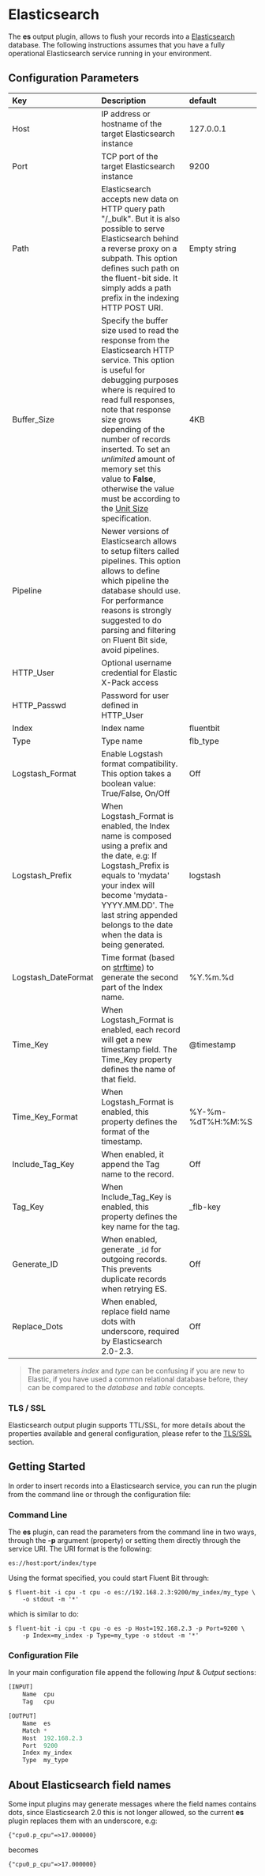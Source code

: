 # Elasticsearch

The **es** output plugin, allows to flush your records into a [Elasticsearch](http://www.elastic.co) database. The following instructions assumes that you have a fully operational Elasticsearch service running in your environment.

## Configuration Parameters

| Key | Description | default |
| :--- | :--- | :--- |
| Host | IP address or hostname of the target Elasticsearch instance | 127.0.0.1 |
| Port | TCP port of the target Elasticsearch instance | 9200 |
| Path | Elasticsearch accepts new data on HTTP query path "/\_bulk". But it is also possible to serve Elasticsearch behind a reverse proxy on a subpath. This option defines such path on the fluent-bit side. It simply adds a path prefix in the indexing HTTP POST URI. | Empty string |
| Buffer\_Size | Specify the buffer size used to read the response from the Elasticsearch HTTP service. This option is useful for debugging purposes where is required to read full responses, note that response size grows depending of the number of records inserted. To set an _unlimited_ amount of memory set this value to **False**, otherwise the value must be according to the [Unit Size](../configuration/unit_sizes.md) specification. | 4KB |
| Pipeline | Newer versions of Elasticsearch allows to setup filters called pipelines. This option allows to define which pipeline the database should use. For performance reasons is strongly suggested to do parsing and filtering on Fluent Bit side, avoid pipelines. |  |
| HTTP\_User | Optional username credential for Elastic X-Pack access |  |
| HTTP\_Passwd | Password for user defined in HTTP\_User |  |
| Index | Index name | fluentbit |
| Type | Type name | flb\_type |
| Logstash\_Format | Enable Logstash format compatibility. This option takes a boolean value: True/False, On/Off | Off |
| Logstash\_Prefix | When Logstash\_Format is enabled, the Index name is composed using a prefix and the date, e.g: If Logstash\_Prefix is equals to 'mydata' your index will become 'mydata-YYYY.MM.DD'. The last string appended belongs to the date when the data is being generated. | logstash |
| Logstash\_DateFormat | Time format \(based on [strftime](http://man7.org/linux/man-pages/man3/strftime.3.html)\) to generate the second part of the Index name. | %Y.%m.%d |
| Time\_Key | When Logstash\_Format is enabled, each record will get a new timestamp field. The Time\_Key property defines the name of that field. | @timestamp |
| Time\_Key\_Format | When Logstash\_Format is enabled, this property defines the format of the timestamp. | %Y-%m-%dT%H:%M:%S |
| Include\_Tag\_Key | When enabled, it append the Tag name to the record. | Off |
| Tag\_Key | When Include\_Tag\_Key is enabled, this property defines the key name for the tag. | \_flb-key |
| Generate\_ID | When enabled, generate `_id` for outgoing records. This prevents duplicate records when retrying ES. | Off |
| Replace\_Dots | When enabled, replace field name dots with underscore, required by Elasticsearch 2.0-2.3. | Off |

> The parameters _index_ and _type_ can be confusing if you are new to Elastic, if you have used a common relational database before, they can be compared to the _database_ and _table_ concepts.

### TLS / SSL

Elasticsearch output plugin supports TTL/SSL, for more details about the properties available and general configuration, please refer to the [TLS/SSL](../configuration/tls_ssl.md) section.

## Getting Started

In order to insert records into a Elasticsearch service, you can run the plugin from the command line or through the configuration file:

### Command Line

The **es** plugin, can read the parameters from the command line in two ways, through the **-p** argument \(property\) or setting them directly through the service URI. The URI format is the following:

```text
es://host:port/index/type
```

Using the format specified, you could start Fluent Bit through:

```text
$ fluent-bit -i cpu -t cpu -o es://192.168.2.3:9200/my_index/my_type \
    -o stdout -m '*'
```

which is similar to do:

```text
$ fluent-bit -i cpu -t cpu -o es -p Host=192.168.2.3 -p Port=9200 \
    -p Index=my_index -p Type=my_type -o stdout -m '*'
```

### Configuration File

In your main configuration file append the following _Input_ & _Output_ sections:

```python
[INPUT]
    Name  cpu
    Tag   cpu

[OUTPUT]
    Name  es
    Match *
    Host  192.168.2.3
    Port  9200
    Index my_index
    Type  my_type
```

## About Elasticsearch field names

Some input plugins may generate messages where the field names contains dots, since Elasticsearch 2.0 this is not longer allowed, so the current **es** plugin replaces them with an underscore, e.g:

```text
{"cpu0.p_cpu"=>17.000000}
```

becomes

```text
{"cpu0_p_cpu"=>17.000000}
```


